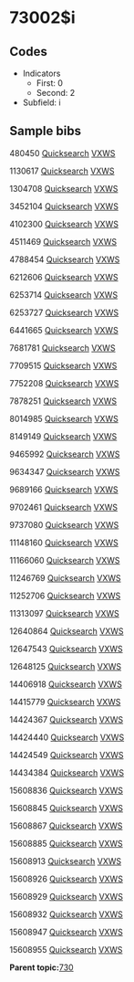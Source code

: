 # 73002$i

## Codes

-   Indicators
    -   First: 0
    -   Second: 2
-   Subfield: i

## Sample bibs

480450 [Quicksearch](https://search.library.yale.edu/catalog/480450) [VXWS](http://prodorbis.library.yale.edu:7014/vxws/GetHoldingsService?bibId=480450)

1130617 [Quicksearch](https://search.library.yale.edu/catalog/1130617) [VXWS](http://prodorbis.library.yale.edu:7014/vxws/GetHoldingsService?bibId=1130617)

1304708 [Quicksearch](https://search.library.yale.edu/catalog/1304708) [VXWS](http://prodorbis.library.yale.edu:7014/vxws/GetHoldingsService?bibId=1304708)

3452104 [Quicksearch](https://search.library.yale.edu/catalog/3452104) [VXWS](http://prodorbis.library.yale.edu:7014/vxws/GetHoldingsService?bibId=3452104)

4102300 [Quicksearch](https://search.library.yale.edu/catalog/4102300) [VXWS](http://prodorbis.library.yale.edu:7014/vxws/GetHoldingsService?bibId=4102300)

4511469 [Quicksearch](https://search.library.yale.edu/catalog/4511469) [VXWS](http://prodorbis.library.yale.edu:7014/vxws/GetHoldingsService?bibId=4511469)

4788454 [Quicksearch](https://search.library.yale.edu/catalog/4788454) [VXWS](http://prodorbis.library.yale.edu:7014/vxws/GetHoldingsService?bibId=4788454)

6212606 [Quicksearch](https://search.library.yale.edu/catalog/6212606) [VXWS](http://prodorbis.library.yale.edu:7014/vxws/GetHoldingsService?bibId=6212606)

6253714 [Quicksearch](https://search.library.yale.edu/catalog/6253714) [VXWS](http://prodorbis.library.yale.edu:7014/vxws/GetHoldingsService?bibId=6253714)

6253727 [Quicksearch](https://search.library.yale.edu/catalog/6253727) [VXWS](http://prodorbis.library.yale.edu:7014/vxws/GetHoldingsService?bibId=6253727)

6441665 [Quicksearch](https://search.library.yale.edu/catalog/6441665) [VXWS](http://prodorbis.library.yale.edu:7014/vxws/GetHoldingsService?bibId=6441665)

7681781 [Quicksearch](https://search.library.yale.edu/catalog/7681781) [VXWS](http://prodorbis.library.yale.edu:7014/vxws/GetHoldingsService?bibId=7681781)

7709515 [Quicksearch](https://search.library.yale.edu/catalog/7709515) [VXWS](http://prodorbis.library.yale.edu:7014/vxws/GetHoldingsService?bibId=7709515)

7752208 [Quicksearch](https://search.library.yale.edu/catalog/7752208) [VXWS](http://prodorbis.library.yale.edu:7014/vxws/GetHoldingsService?bibId=7752208)

7878251 [Quicksearch](https://search.library.yale.edu/catalog/7878251) [VXWS](http://prodorbis.library.yale.edu:7014/vxws/GetHoldingsService?bibId=7878251)

8014985 [Quicksearch](https://search.library.yale.edu/catalog/8014985) [VXWS](http://prodorbis.library.yale.edu:7014/vxws/GetHoldingsService?bibId=8014985)

8149149 [Quicksearch](https://search.library.yale.edu/catalog/8149149) [VXWS](http://prodorbis.library.yale.edu:7014/vxws/GetHoldingsService?bibId=8149149)

9465992 [Quicksearch](https://search.library.yale.edu/catalog/9465992) [VXWS](http://prodorbis.library.yale.edu:7014/vxws/GetHoldingsService?bibId=9465992)

9634347 [Quicksearch](https://search.library.yale.edu/catalog/9634347) [VXWS](http://prodorbis.library.yale.edu:7014/vxws/GetHoldingsService?bibId=9634347)

9689166 [Quicksearch](https://search.library.yale.edu/catalog/9689166) [VXWS](http://prodorbis.library.yale.edu:7014/vxws/GetHoldingsService?bibId=9689166)

9702461 [Quicksearch](https://search.library.yale.edu/catalog/9702461) [VXWS](http://prodorbis.library.yale.edu:7014/vxws/GetHoldingsService?bibId=9702461)

9737080 [Quicksearch](https://search.library.yale.edu/catalog/9737080) [VXWS](http://prodorbis.library.yale.edu:7014/vxws/GetHoldingsService?bibId=9737080)

11148160 [Quicksearch](https://search.library.yale.edu/catalog/11148160) [VXWS](http://prodorbis.library.yale.edu:7014/vxws/GetHoldingsService?bibId=11148160)

11166060 [Quicksearch](https://search.library.yale.edu/catalog/11166060) [VXWS](http://prodorbis.library.yale.edu:7014/vxws/GetHoldingsService?bibId=11166060)

11246769 [Quicksearch](https://search.library.yale.edu/catalog/11246769) [VXWS](http://prodorbis.library.yale.edu:7014/vxws/GetHoldingsService?bibId=11246769)

11252706 [Quicksearch](https://search.library.yale.edu/catalog/11252706) [VXWS](http://prodorbis.library.yale.edu:7014/vxws/GetHoldingsService?bibId=11252706)

11313097 [Quicksearch](https://search.library.yale.edu/catalog/11313097) [VXWS](http://prodorbis.library.yale.edu:7014/vxws/GetHoldingsService?bibId=11313097)

12640864 [Quicksearch](https://search.library.yale.edu/catalog/12640864) [VXWS](http://prodorbis.library.yale.edu:7014/vxws/GetHoldingsService?bibId=12640864)

12647543 [Quicksearch](https://search.library.yale.edu/catalog/12647543) [VXWS](http://prodorbis.library.yale.edu:7014/vxws/GetHoldingsService?bibId=12647543)

12648125 [Quicksearch](https://search.library.yale.edu/catalog/12648125) [VXWS](http://prodorbis.library.yale.edu:7014/vxws/GetHoldingsService?bibId=12648125)

14406918 [Quicksearch](https://search.library.yale.edu/catalog/14406918) [VXWS](http://prodorbis.library.yale.edu:7014/vxws/GetHoldingsService?bibId=14406918)

14415779 [Quicksearch](https://search.library.yale.edu/catalog/14415779) [VXWS](http://prodorbis.library.yale.edu:7014/vxws/GetHoldingsService?bibId=14415779)

14424367 [Quicksearch](https://search.library.yale.edu/catalog/14424367) [VXWS](http://prodorbis.library.yale.edu:7014/vxws/GetHoldingsService?bibId=14424367)

14424440 [Quicksearch](https://search.library.yale.edu/catalog/14424440) [VXWS](http://prodorbis.library.yale.edu:7014/vxws/GetHoldingsService?bibId=14424440)

14424549 [Quicksearch](https://search.library.yale.edu/catalog/14424549) [VXWS](http://prodorbis.library.yale.edu:7014/vxws/GetHoldingsService?bibId=14424549)

14434384 [Quicksearch](https://search.library.yale.edu/catalog/14434384) [VXWS](http://prodorbis.library.yale.edu:7014/vxws/GetHoldingsService?bibId=14434384)

15608836 [Quicksearch](https://search.library.yale.edu/catalog/15608836) [VXWS](http://prodorbis.library.yale.edu:7014/vxws/GetHoldingsService?bibId=15608836)

15608845 [Quicksearch](https://search.library.yale.edu/catalog/15608845) [VXWS](http://prodorbis.library.yale.edu:7014/vxws/GetHoldingsService?bibId=15608845)

15608867 [Quicksearch](https://search.library.yale.edu/catalog/15608867) [VXWS](http://prodorbis.library.yale.edu:7014/vxws/GetHoldingsService?bibId=15608867)

15608885 [Quicksearch](https://search.library.yale.edu/catalog/15608885) [VXWS](http://prodorbis.library.yale.edu:7014/vxws/GetHoldingsService?bibId=15608885)

15608913 [Quicksearch](https://search.library.yale.edu/catalog/15608913) [VXWS](http://prodorbis.library.yale.edu:7014/vxws/GetHoldingsService?bibId=15608913)

15608926 [Quicksearch](https://search.library.yale.edu/catalog/15608926) [VXWS](http://prodorbis.library.yale.edu:7014/vxws/GetHoldingsService?bibId=15608926)

15608929 [Quicksearch](https://search.library.yale.edu/catalog/15608929) [VXWS](http://prodorbis.library.yale.edu:7014/vxws/GetHoldingsService?bibId=15608929)

15608932 [Quicksearch](https://search.library.yale.edu/catalog/15608932) [VXWS](http://prodorbis.library.yale.edu:7014/vxws/GetHoldingsService?bibId=15608932)

15608947 [Quicksearch](https://search.library.yale.edu/catalog/15608947) [VXWS](http://prodorbis.library.yale.edu:7014/vxws/GetHoldingsService?bibId=15608947)

15608955 [Quicksearch](https://search.library.yale.edu/catalog/15608955) [VXWS](http://prodorbis.library.yale.edu:7014/vxws/GetHoldingsService?bibId=15608955)

**Parent topic:**[730](../../tags/730/730.md)

